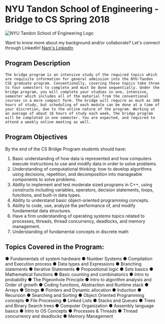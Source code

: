 #  NYU Tandon School of Engineering - Bridge to CS Spring 2018

![NYU Tandon School of Engineering Logo](https://github.com/Nam-H-Nguyen/NYUTandonBridge2018/blob/master/nyu_logo.jpg "NYU Tandon School of Engineering Logo Bridge to CS Spring 2018")

Want to know more about my background and/or collaborate? Let's connect through LinkedIn!
[Nam's LinkedIn](https://www.linkedin.com/in/namhnguyen1337)

## Program Description

`The bridge program is an intensive study of the required topics which are requisite information for general admission into the NYU-Tandon CSE graduate program. Conventionally, covering these topics take three to four semesters to complete and must be done sequentially. Under the bridge program, you will complete your studies in one, intensive, semester which includes all of the material from the conventional courses in a more compact form. The bridge will require as much as 100 hours of study, but scheduling of each module can be done at a time of your discretion, due to the online nature of the program. Working at an average of about 16 hours of study each week, the bridge program will be completed in one semester. You are expected, and required to attend a weekly online meeting as well.`

## Program Objectives

By the end of the CS Bridge Program students should have:
1. Basic understanding of how data is represented and how computers execute instructions
to use and modify data in order to solve problems.
2. Understanding of computational thinking: how to develop algorithms using decisions,
repetition, and decomposition into manageable components to solve problems.
3. Ability to implement and test moderate sized programs in C++, using constructs including variables, operators, decision statements, loops, functions, and built-in data
types.
4. Ability to understand basic object-oriented programming concepts.
5. Ability to code, use, analyze the performance of, and modify fundamental data structures.
6. Have a firm understanding of operating systems topics related to processes, threads,
thread concurrency, deadlocks, and memory management.
7. Understanding of fundamental concepts in discrete math

## Topics Covered in the Program:

● Fundamentals of system hardware
● Number Systems
● Compilation and Execution process
● Data types and Expressions
● Branching statements
● Iterative Statements
● Propositional logic
● Sets basics
● Mathematical functions
● Basic counting and combinatorics
● Intro to probability
● The Pigeonhole Principle
● Intro to algorithm analysis and Order of growth
● Coding functions, Abstraction and Runtime stack
● Arrays
● Strings
● Pointers and Dynamic allocation
● Induction
● Recursion
● Searching and Sorting
● Object Oriented Programming concepts
● File Processing
● Linked Lists
● Stacks and Queues
● Trees and Binary Search trees
● Computer Organization
● Assembly language basics
● Intro to OS Concepts
● Processes & Threads
● Thread concurrency and deadlocks
● Memory Management

